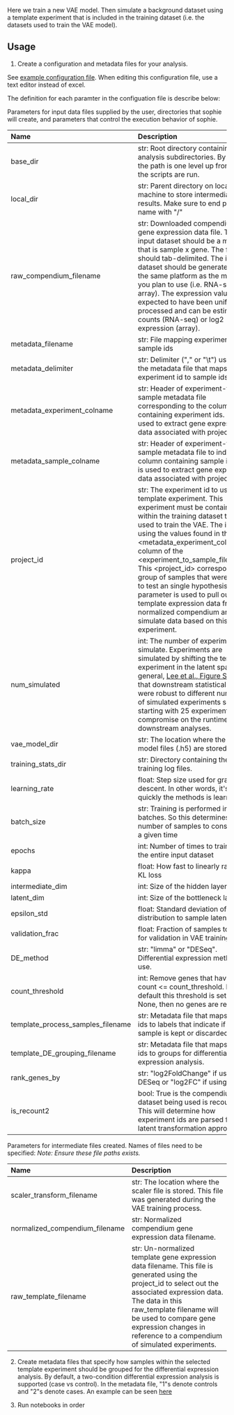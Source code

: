 Here we train a new VAE model. Then simulate a background dataset using a template experiment that is included in the training dataset (i.e. the datasets used to train the VAE model).

## Usage
1. Create a configuration and metadata files for your analysis. 

See [example configuration file]().
When editing this configuration file, use a text editor instead of excel.

The definition for each paramter in the configuation file is describe below:

Parameters for input data files supplied by the user, directories that sophie will create, and parameters that control the execution behavior of sophie.

| Name | Description |
| :--- | :---------- |
| base_dir| str: Root directory containing analysis subdirectories. By default the path is one level up from where the scripts are run.|
| local_dir| str: Parent directory on local machine to store intermediate results. Make sure to end path name with "/"|
| raw_compendium_filename | str: Downloaded compendium gene expression data file. The input dataset should be a matrix that is sample x gene. The file should tab-delimited. The input dataset should be generated using the same platform as the model you plan to use (i.e. RNA-seq or array). The expression values are expected to have been uniformly processed and can be estimated counts (RNA-seq) or log2 expression (array).|
| metadata_filename | str:  File mapping experiment ids to sample ids|
| metadata_delimiter | str:  Delimiter ("," or "\t") used in the metadata file that maps experiment id to sample ids|
| metadata_experiment_colname | str:  Header of experiment-to-sample metadata file corresponding to the column containing experiment ids. This is used to extract gene expression data associated with project_id|
| metadata_sample_colname | str:   Header of experiment-to-sample metadata file to indicate column containing sample ids.This is used to extract gene expression data associated with project_id|
| project_id | str:  The experiment id to use as template experiment. This experiment must be contained within the training dataset that was used to train the VAE. The id is using the values found in the <metadata_experiment_colname> column of the <experiment_to_sample_filename>. This <project_id> corresponds to a group of samples that were used to test an single hypothesis. This parameter is used to pull out the template expression data from the normalized compendium and to simulate data based on this experiment.|
| num_simulated| int: The number of experiments to simulate. Experiments are simulated by shifting the template experiment in the latent space. In general, [Lee et al., Figure S4](https://www.biorxiv.org/content/10.1101/2021.05.24.445440v3) found that downstream statistical results were robust to different numbers of simulated experiments so starting with 25 experiments can compromise on the runtime of the downstream analyses. |
| vae_model_dir | str:  The location where the VAE model files (.h5) are stored.|
| training_stats_dir| str: Directory containing the VAE training log files.|
| learning_rate| float: Step size used for gradient descent. In other words, it's how quickly the  methods is learning|
| batch_size | str: Training is performed in batches. So this determines the number of samples to consider at a given time|
| epochs | int: Number of times to train over the entire input dataset|
| kappa | float: How fast to linearly ramp up KL loss|
| intermediate_dim| int: Size of the hidden layer|
| latent_dim | int: Size of the bottleneck layer|
| epsilon_std | float: Standard deviation of Normal distribution to sample latent space|
| validation_frac | float: Fraction of samples to use for validation in VAE training|
| DE_method| str: "limma" or "DESeq". Differential expression method to use.|
| count_threshold | int: Remove genes that have mean count <= count_threshold. By default this threshold is set to None, then no genes are removed.|
| template_process_samples_filename | str: Metadata file that maps sample ids to labels that indicate if the sample is kept or discarded. |
| template_DE_grouping_filename | str: Metadata file that maps sample ids to groups for differential expression analysis.|
| rank_genes_by | str: "log2FoldChange" if using DESeq or "log2FC" if using limma. |
| is_recount2| bool: True is the compendium dataset being used is recount2. This will determine how experiment ids are parsed for latent transformation approaches.|

Parameters for intermediate files created. Names of files need to be specified:
*Note: Ensure these file paths exists.*

| Name | Description |
| :--- | :---------- |
| scaler_transform_filename | str: The location where the scaler file is stored. This file was generated during the VAE training process.|
| normalized_compendium_filename | str: Normalized compendium gene expression data filename.| 
| raw_template_filename | str: Un-normalized template gene expression data filename. This file is generated using the project_id to select out the associated expression data. The data in this raw_template filename will be used to compare gene expression changes in reference to a compendium of simulated experiments.|

2. Create metadata files that specify how samples within the selected template experiment should be grouped for the differential expression analysis.
By default, a two-condition differential expression analysis is supported (case vs control). 
In the metadata file, "1"s denote controls and "2"s denote cases. 
An example can be seen [here]()

3. Run notebooks in order

